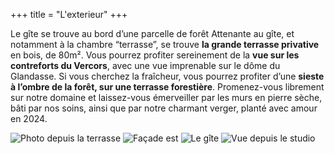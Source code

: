 +++
title = "L'exterieur"
+++

Le gîte se trouve au bord d’une parcelle de forêt
Attenante au gîte, et notamment à la chambre “terrasse”, se trouve **la grande terrasse privative** en bois, de 80m². Vous pourrez profiter sereinement de la **vue sur les contreforts du Vercors**, avec une vue imprenable sur le dôme du Glandasse. Si vous cherchez la fraîcheur, vous pourrez profiter d’une **sieste à l’ombre de la forêt, sur une terrasse forestière**. Promenez-vous librement sur notre domaine et laissez-vous émerveiller par les murs en pierre sèche, bâti par nos soins, ainsi que par notre charmant verger, planté avec amour en 2024.

![Photo depuis la terrasse](ext-011.jpg)
![Façade est](facade.jpg)
![Le gîte](IMGP8513.jpg)
![Vue depuis le studio](vue-depuis-le-studiocmp.jpg)
